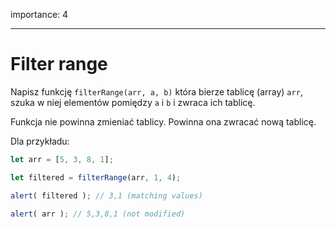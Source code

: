 importance: 4

---

# Filter range

Napisz funkcję `filterRange(arr, a, b)` która bierze tablicę (array) `arr`, szuka w niej elementów pomiędzy `a` i `b` i zwraca ich tablicę. 

Funkcja nie powinna zmieniać tablicy. Powinna ona zwracać nową tablicę.

Dla przykładu:

```js
let arr = [5, 3, 8, 1];

let filtered = filterRange(arr, 1, 4); 

alert( filtered ); // 3,1 (matching values)

alert( arr ); // 5,3,8,1 (not modified)
```

